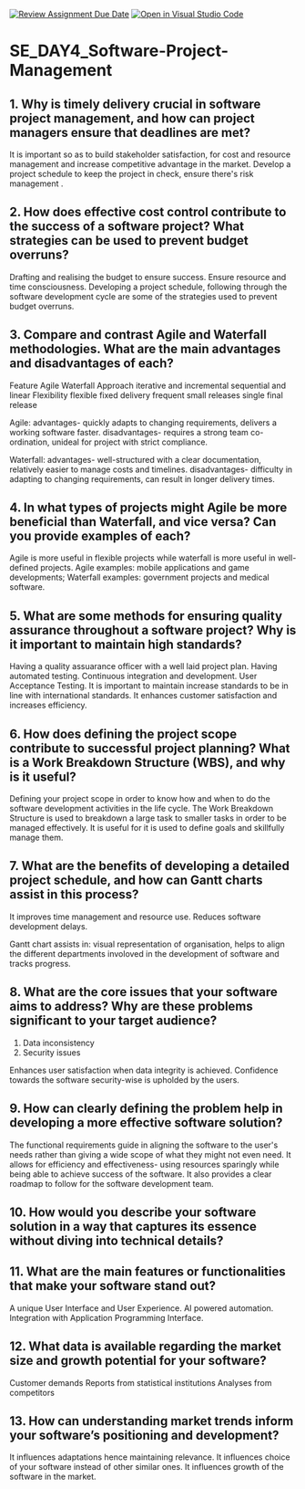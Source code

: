 [![Review Assignment Due Date](https://classroom.github.com/assets/deadline-readme-button-22041afd0340ce965d47ae6ef1cefeee28c7c493a6346c4f15d667ab976d596c.svg)](https://classroom.github.com/a/9pw6JKcu)
[![Open in Visual Studio Code](https://classroom.github.com/assets/open-in-vscode-2e0aaae1b6195c2367325f4f02e2d04e9abb55f0b24a779b69b11b9e10269abc.svg)](https://classroom.github.com/online_ide?assignment_repo_id=18478946&assignment_repo_type=AssignmentRepo)
# SE_DAY4_Software-Project-Management
## 1. Why is timely delivery crucial in software project management, and how can project managers ensure that deadlines are met?
It is important so as to build stakeholder satisfaction, for cost and resource management and increase competitive advantage in the market.
Develop a project schedule to keep the project in check, ensure there's risk management .


## 2. How does effective cost control contribute to the success of a software project? What strategies can be used to prevent budget overruns?
Drafting and realising the budget to ensure success. Ensure resource and time consciousness. Developing a project schedule, following through the software development cycle are some of the strategies used to prevent budget overruns.


## 3. Compare and contrast Agile and Waterfall methodologies. What are the main advantages and disadvantages of each?
Feature                 Agile                            Waterfall
Approach        iterative and incremental          sequential and linear
Flexibility     flexible                           fixed 
delivery        frequent small releases            single final release

Agile:
advantages- quickly adapts to changing requirements, delivers a working software faster.
disadvantages- requires a strong team co-ordination, unideal for project with strict compliance.

Waterfall:
advantages- well-structured with a clear documentation, relatively easier to manage costs and timelines.
disadvantages- difficulty in adapting to changing requirements, can result in longer delivery times.
## 4. In what types of projects might Agile be more beneficial than Waterfall, and vice versa? Can you provide examples of each?
Agile is more useful in flexible projects while waterfall is more useful in well-defined projects. Agile examples: mobile applications and game developments; Waterfall examples: government projects and medical software.
## 5. What are some methods for ensuring quality assurance throughout a software project? Why is it important to maintain high standards?
Having a quality assuarance officer with a well laid project plan.
Having automated testing.
Continuous integration and development.
User Acceptance Testing.
It is important to maintain increase standards to be in line with international standards. It enhances customer satisfaction and increases efficiency.


## 6. How does defining the project scope contribute to successful project planning? What is a Work Breakdown Structure (WBS), and why is it useful?
Defining your project scope in order to know how and when to do the software development activities in the life cycle. The Work Breakdown Structure is used to breakdown a large task to smaller tasks in order to be managed effectively. It is useful for it is used to define goals and skillfully manage them.


## 7. What are the benefits of developing a detailed project schedule, and how can Gantt charts assist in this process?
It improves time management and resource use.
Reduces software development delays.

Gantt chart assists in: visual representation of organisation, helps to align the different departments involoved in the development of software and tracks progress.


## 8. What are the core issues that your software aims to address? Why are these problems significant to your target audience?
1. Data inconsistency
2. Security issues

Enhances user satisfaction when data integrity is achieved. Confidence towards the software security-wise is upholded by the users.


## 9. How can clearly defining the problem help in developing a more effective software solution?
The functional requirements guide in aligning the software to the user's needs rather than giving a wide scope of what they might not even need.
It allows for efficiency and effectiveness- using resources sparingly while being able to achieve success of the software.
It also provides a clear roadmap to follow for the software development team.
## 10. How would you describe your software solution in a way that captures its essence without diving into technical details?


## 11. What are the main features or functionalities that make your software stand out?
A unique User Interface and User Experience.
AI powered automation.
Integration with Application Programming Interface.

## 12. What data is available regarding the market size and growth potential for your software?
Customer demands
Reports from statistical institutions
Analyses from competitors


## 13. How can understanding market trends inform your software’s positioning and development?
It influences adaptations hence maintaining relevance.
It influences choice of your software instead of other similar ones.
It influences growth of the software in the market.
